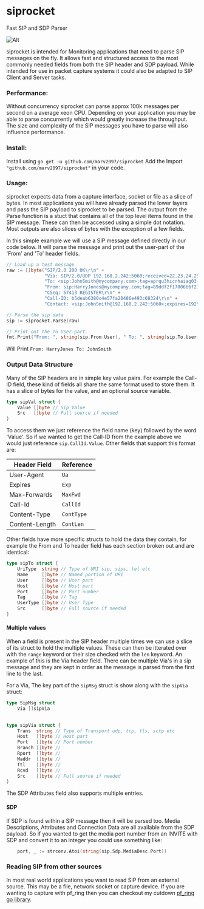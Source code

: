# siprocket
Fast SIP and SDP Parser

![Alt](https://travis-ci.org/marv2097/siprocket.svg?branch=master "Travis Build")


siprocket is intended for Monitoring applications that need to parse SIP messages on the fly. It allows fast and structured access to the most commonly needed fields from both the SIP header and SDP payload. While intended for use in packet capture systems it could also be adapted to SIP Client and Server tasks.

### Performance:

Without concurrency siprocket can parse approx 100k messages per second on a average xeon CPU. Depending on your application you may be able to parse concurrently which would greatly increase the throughput. The size and complexity of the SIP messages you have to parse will also influence performance. 

### Install:

Install using `go get -u github.com/marv2097/siprocket`
Add the Import `"github.com/marv2097/siprocket"` in your code.

### Usage:

siprocket expects data from a capture interface, socket or file as a slice of bytes. In most applications you will have already parsed the lower layers and pass the SIP payload to siprocket to be parsed. The output from the Parse function is a stuct that contains all of the top level items found in the SIP message. These can then be accessed using a simple dot notation. Most outputs are also slices of bytes with the exception of a few fields. 

In this simple example we will use a SIP message defined directly in our code below. It will parse the message and print out the user-part of the 'From' and 'To' header fields.

```go
// Load up a test message
raw := []byte("SIP/2.0 200 OK\r\n" +
              "Via: SIP/2.0/UDP 192.168.2.242:5060;received=22.23.24.25;branch=z9hG4bK5ea22bdd74d079b9;alias;rport=5060\r\n" +
              "To: <sip:JohnSmith@mycompany.com>;tag=aprqu3hicnhaiag03-2s7kdq2000ob4\r\n" +
              "From: sip:HarryJones@mycompany.com;tag=89ddf2f1700666f272fb861443003888\r\n" +
              "CSeq: 57413 REGISTER\r\n" +
              "Call-ID: b5deab6380c4e57fa20486e493c68324\r\n" +
              "Contact: <sip:JohnSmith@192.168.2.242:5060>;expires=192\r\n\r\n")

// Parse the sip data
sip := siprocket.Parse(raw)

// Print out the To User-part.
fmt.Print("From: ", string(sip.From.User), " To: ", string(sip.To.User))

```
Will Print `From: HarryJones To: JohnSmith`

### Output Data Structure

Many of the SIP headers are in simple key value pairs. For example the Call-ID field, these kind of fields all share the same format used to store them. It has a slice of bytes for the value, and an optional source variable.

```go
type sipVal struct {
	Value []byte // Sip Value
	Src   []byte // Full source if needed
}
```

To access them we just reference the field name (key) followed by the word 'Value'. So if we wanted to get the Call-ID from the example above we would just reference `sip.CallId.Value`. Other fields that support this format are:

Header Field | Reference
--- | ---
User-Agent | `Ua`
Expires | `Exp`
Max-Forwards | `MaxFwd`
Call-Id | `CallId`
Content-Type | `ContType`
Content-Length | `ContLen`

Other fields have more specific structs to hold the data they contain, for example the From and To header field has each section broken out and are identical:

```go
type sipTo struct {
	UriType  string // Type of URI sip, sips, tel etc
	Name     []byte // Named portion of URI
	User     []byte // User part
	Host     []byte // Host part
	Port     []byte // Port number
	Tag      []byte // Tag
	UserType []byte // User Type
	Src      []byte // Full source if needed
}
```

#### Multiple values

When a field is present in the SIP header multiple times we can use a slice of its struct to hold the multiple values. These can then be itterated over with the `range` keyword or their size checked with the `len` keyword. An example of this is the Via header field. There can be multiple Via's in a sip message and they are kept in order as the message is parsed from the first line to the last.

For a Via, The key part of the `SipMsg` struct is show along with the `sipVia` struct:

```go
type SipMsg struct
    Via []sipVia
    

type sipVia struct {
	Trans  string // Type of Transport udp, tcp, tls, sctp etc
	Host   []byte // Host part
	Port   []byte // Port number
	Branch []byte //
	Rport  []byte //
	Maddr  []byte //
	Ttl    []byte //
	Rcvd   []byte //
	Src    []byte // Full source if needed
}
```

The SDP Attributes field also supports multiple entries.

#### SDP

If SDP is found within a SIP message then it will be parsed too. Media Descriptions, Attributes and Connection Data are all available from the SDP payload. So if you wanted to get the media port number from an INVITE with SDP and convert it to an integer you could use something like:

```go
	port, _ := strconv.Atoi(string(sip.Sdp.MediaDesc.Port))
```

### Reading SIP from other sources

In most real world applications you want to read SIP from an external source. This may be a file, network socket or capture device. If you are wanting to capture with pf_ring then you can checkout my cutdown [pf_ring go library](https://github.com/marv2097/gopfring).












